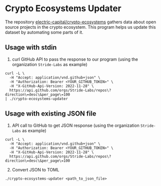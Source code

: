 # Crypto Ecosystems Updater

The repository [electric-capital/crypto-ecosystems](https://github.com/electric-capital/crypto-ecosystems) gathers data about open source projects in the crypto ecosystem.
This program helps us update this dataset by automating some parts of it.

## Usage with stdin
1. curl GitHub API to pass the response to our program (using the organization `Stride-Labs` as example)
```
curl -L \                                    
  -H "Accept: application/vnd.github+json" \
  -H "Authorization: Bearer <YOUR_GITHUB_TOKEN>" \
  -H "X-GitHub-Api-Version: 2022-11-28" \
  https://api.github.com/orgs/Stride-Labs/repos\?direction\=desc\&per_page\=100
| ./crypto-ecosystems-updater
```

## Usage with existing JSON file
1. API call to GitHub to get JSON response (using the organization `Stride-Labs` as example)
```
curl -L \                                    
  -H "Accept: application/vnd.github+json" \
  -H "Authorization: Bearer <YOUR_GITHUB_TOKEN>" \
  -H "X-GitHub-Api-Version: 2022-11-28" \
  https://api.github.com/orgs/Stride-Labs/repos\?direction\=desc\&per_page\=100
```

2. Convert JSON to TOML
```
./crypto-ecosystems-updater <path_to_json_file>
```
